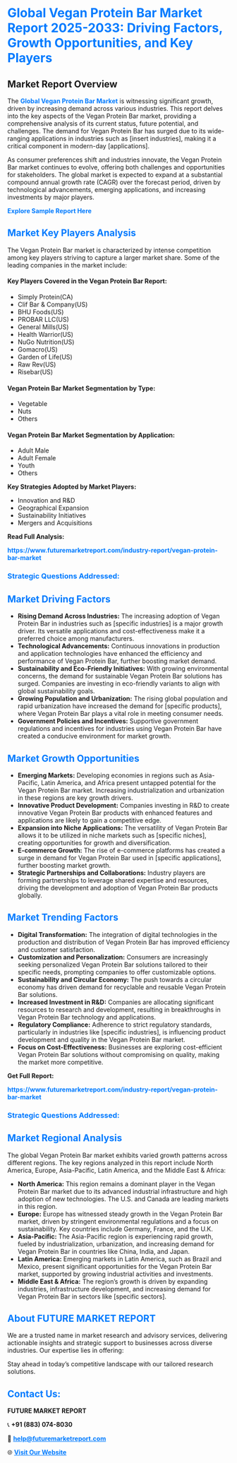 <h1 style="color: #007BFF;">Global Vegan Protein Bar Market Report 2025-2033: Driving Factors, Growth Opportunities, and Key Players</h1>

<section id="overview">
<h2>Market Report Overview</h2>
<p>The <a href="https://www.futuremarketreport.com/industry-report/vegan-protein-bar-market" style="color: #007BFF; text-decoration: none;"><strong>Global Vegan Protein Bar Market</strong></a> is witnessing significant growth, driven by increasing demand across various industries. This report delves into the key aspects of the Vegan Protein Bar market, providing a comprehensive analysis of its current status, future potential, and challenges. The demand for Vegan Protein Bar has surged due to its wide-ranging applications in industries such as [insert industries], making it a critical component in modern-day [applications].</p>
<p>As consumer preferences shift and industries innovate, the Vegan Protein Bar market continues to evolve, offering both challenges and opportunities for stakeholders. The global market is expected to expand at a substantial compound annual growth rate (CAGR) over the forecast period, driven by technological advancements, emerging applications, and increasing investments by major players.</p>
</section>

<section id="overview">
<p><a href="https://www.futuremarketreport.com/request-sample/reportId=105449" style="color: #007BFF; text-decoration: none;"><strong>Explore Sample Report Here</strong></a></p>
</section>

<section id="key-players">
<h2 style="color: #007BFF;">Market Key Players Analysis</h2>
<p>The Vegan Protein Bar market is characterized by intense competition among key players striving to capture a larger market share. Some of the leading companies in the market include:</p>
<h4>Key Players Covered in the Vegan Protein Bar Report:</h4>
<ul><li>Simply Protein(CA)</li><li>Clif Bar &amp; Company(US)</li><li>BHU Foods(US)</li><li>PROBAR LLC(US)</li><li>General Mills(US)</li><li>Health Warrior(US)</li><li>NuGo Nutrition(US)</li><li>Gomacro(US)</li><li>Garden of Life(US)</li><li>Raw Rev(US)</li><li>Risebar(US)</li></ul>
<h4>Vegan Protein Bar Market Segmentation by Type:</h4>
<ul><li>Vegetable</li><li>Nuts</li><li>Others</li></ul>

<h4>Vegan Protein Bar Market Segmentation by Application:</h4>
<ul><li>Adult Male</li><li>Adult Female</li><li>Youth</li><li>Others</li></ul>
<p><strong>Key Strategies Adopted by Market Players:</strong></p>
<ul>
<li>Innovation and R&D</li>
<li>Geographical Expansion</li>
<li>Sustainability Initiatives</li>
<li>Mergers and Acquisitions</li>
</ul>
</section>

<section>
<p><strong>Read Full Analysis: </strong></p><a href="https://www.futuremarketreport.com/industry-report/vegan-protein-bar-market" style="color: #007BFF; text-decoration: none;"><strong>https://www.futuremarketreport.com/industry-report/vegan-protein-bar-market</strong></a>
<h3 style="color: #007BFF;">Strategic Questions Addressed:</h3>
</section>

<section id="driving-factors">
<h2 style="color: #007BFF;">Market Driving Factors</h2>
<ul>
<li><strong>Rising Demand Across Industries:</strong> The increasing adoption of Vegan Protein Bar in industries such as [specific industries] is a major growth driver. Its versatile applications and cost-effectiveness make it a preferred choice among manufacturers.</li>
<li><strong>Technological Advancements:</strong> Continuous innovations in production and application technologies have enhanced the efficiency and performance of Vegan Protein Bar, further boosting market demand.</li>
<li><strong>Sustainability and Eco-Friendly Initiatives:</strong> With growing environmental concerns, the demand for sustainable Vegan Protein Bar solutions has surged. Companies are investing in eco-friendly variants to align with global sustainability goals.</li>
<li><strong>Growing Population and Urbanization:</strong> The rising global population and rapid urbanization have increased the demand for [specific products], where Vegan Protein Bar plays a vital role in meeting consumer needs.</li>
<li><strong>Government Policies and Incentives:</strong> Supportive government regulations and incentives for industries using Vegan Protein Bar have created a conducive environment for market growth.</li>
</ul>
</section>

<section id="growth-opportunities">
<h2 style="color: #007BFF;">Market Growth Opportunities</h2>
<ul>
<li><strong>Emerging Markets:</strong> Developing economies in regions such as Asia-Pacific, Latin America, and Africa present untapped potential for the Vegan Protein Bar market. Increasing industrialization and urbanization in these regions are key growth drivers.</li>
<li><strong>Innovative Product Development:</strong> Companies investing in R&D to create innovative Vegan Protein Bar products with enhanced features and applications are likely to gain a competitive edge.</li>
<li><strong>Expansion into Niche Applications:</strong> The versatility of Vegan Protein Bar allows it to be utilized in niche markets such as [specific niches], creating opportunities for growth and diversification.</li>
<li><strong>E-commerce Growth:</strong> The rise of e-commerce platforms has created a surge in demand for Vegan Protein Bar used in [specific applications], further boosting market growth.</li>
<li><strong>Strategic Partnerships and Collaborations:</strong> Industry players are forming partnerships to leverage shared expertise and resources, driving the development and adoption of Vegan Protein Bar products globally.</li>
</ul>
</section>

<section id="trending-factors">
<h2 style="color: #007BFF;">Market Trending Factors</h2>
<ul>
<li><strong>Digital Transformation:</strong> The integration of digital technologies in the production and distribution of Vegan Protein Bar has improved efficiency and customer satisfaction.</li>
<li><strong>Customization and Personalization:</strong> Consumers are increasingly seeking personalized Vegan Protein Bar solutions tailored to their specific needs, prompting companies to offer customizable options.</li>
<li><strong>Sustainability and Circular Economy:</strong> The push towards a circular economy has driven demand for recyclable and reusable Vegan Protein Bar solutions.</li>
<li><strong>Increased Investment in R&D:</strong> Companies are allocating significant resources to research and development, resulting in breakthroughs in Vegan Protein Bar technology and applications.</li>
<li><strong>Regulatory Compliance:</strong> Adherence to strict regulatory standards, particularly in industries like [specific industries], is influencing product development and quality in the Vegan Protein Bar market.</li>
<li><strong>Focus on Cost-Effectiveness:</strong> Businesses are exploring cost-efficient Vegan Protein Bar solutions without compromising on quality, making the market more competitive.</li>
</ul>
</section>

<section>
<p><strong>Get Full Report: </strong></p><a href="https://www.futuremarketreport.com/industry-report/vegan-protein-bar-market" style="color: #007BFF; text-decoration: none;"><strong>https://www.futuremarketreport.com/industry-report/vegan-protein-bar-market</strong></a>
<h3 style="color: #007BFF;">Strategic Questions Addressed:</h3>
</section>


<section id="regional-analysis">
<h2 style="color: #007BFF;">Market Regional Analysis</h2>
<p>The global Vegan Protein Bar market exhibits varied growth patterns across different regions. The key regions analyzed in this report include North America, Europe, Asia-Pacific, Latin America, and the Middle East & Africa:</p>
<ul>
<li><strong>North America:</strong> This region remains a dominant player in the Vegan Protein Bar market due to its advanced industrial infrastructure and high adoption of new technologies. The U.S. and Canada are leading markets in this region.</li>
<li><strong>Europe:</strong> Europe has witnessed steady growth in the Vegan Protein Bar market, driven by stringent environmental regulations and a focus on sustainability. Key countries include Germany, France, and the U.K.</li>
<li><strong>Asia-Pacific:</strong> The Asia-Pacific region is experiencing rapid growth, fueled by industrialization, urbanization, and increasing demand for Vegan Protein Bar in countries like China, India, and Japan.</li>
<li><strong>Latin America:</strong> Emerging markets in Latin America, such as Brazil and Mexico, present significant opportunities for the Vegan Protein Bar market, supported by growing industrial activities and investments.</li>
<li><strong>Middle East & Africa:</strong> The region’s growth is driven by expanding industries, infrastructure development, and increasing demand for Vegan Protein Bar in sectors like [specific sectors].</li>
</ul>
</section>

<footer>
<h2 style="color: #007BFF;">About FUTURE MARKET REPORT</h2>
<p>We are a trusted name in market research and advisory services, delivering actionable insights and strategic support to businesses across diverse industries. Our expertise lies in offering:</p>

<p>Stay ahead in today’s competitive landscape with our tailored research solutions.</p>

<h2 style="color: #007BFF;">Contact Us:</h2>
<p><strong>FUTURE MARKET REPORT</strong></p>
<p>📞 <strong>+91 (883) 074-8030</strong></p>
<p>📧 <strong><a href="mailto:help@futuremarketreport.com" style="color: #007BFF;">help@futuremarketreport.com</a></strong></p>
<p>🌐 <strong><a href="https://www.futuremarketreport.com/" style="color: #007BFF;">Visit Our Website</a></strong></p>
</footer>